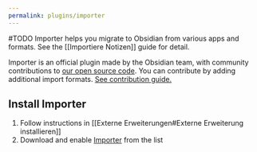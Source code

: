 ```yaml
---
permalink: plugins/importer
---
```

#TODO
Importer helps you migrate to Obsidian from various apps and formats. See the [[Importiere Notizen]] guide for detail.

Importer is an official plugin made by the Obsidian team, with community contributions to [our open source code](https://github.com/obsidianmd/obsidian-importer). You can contribute by adding additional import formats. [See contribution guide.](https://github.com/obsidianmd/obsidian-importer/blob/master/CONTRIBUTING.md)

## Install Importer

1. Follow instructions in [[Externe Erweiterungen#Externe Erweiterung installieren]]
2. Download and enable [Importer](obsidian://show-plugin?id=obsidian-importer) from the list